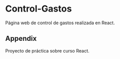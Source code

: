 
# Control-Gastos

Página web de control de gastos realizada en React.



## Appendix

Proyecto de práctica sobre curso React.

